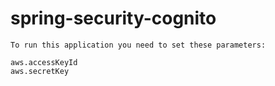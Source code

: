 # spring-security-cognito

```
To run this application you need to set these parameters:

aws.accessKeyId
aws.secretKey
```